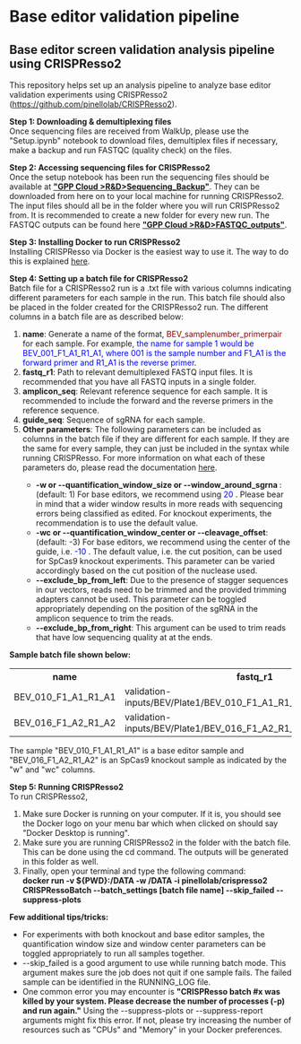 # Base editor validation pipeline

## Base editor screen validation analysis pipeline using CRISPResso2 
This repository helps set up an analysis pipeline to analyze base editor validation experiments using CRISPResso2 
(https://github.com/pinellolab/CRISPResso2).
<p>
<b>Step 1: Downloading & demultiplexing files</b><br>Once sequencing files are received from WalkUp, please use the 
"Setup.ipynb" notebook to download files, demultiplex files if necessary, make a backup and run FASTQC (quality check) 
on the files.
</p>

<p>
<b>Step 2: Accessing sequencing files for CRISPResso2</b><br>Once the setup notebook has been run the sequencing files 
should be available at <b><a href='https://drive.google.com/drive/folders/1uMXOLjvfY9TNlhwj0fVcTp6k2-heQe0c'>"GPP Cloud 
>R&D>Sequencing_Backup"</a></b>. They can be downloaded from here on to your local machine for running CRISPResso2. The
input files should all be in the folder where you will run CRISPResso2 from. It is recommended to create a new folder 
for every new run. The FASTQC outputs can be found here <b><a href='https://drive.google.com/drive/folders/1NhOYq3_P2Jr3aj_K0KbU1f-9iSWBbKso'>
"GPP Cloud >R&D>FASTQC_outputs"</a></b>.
</p>

<p>
<b>Step 3: Installing Docker to run CRISPResso2</b><br>Installing CRISPResso via Docker is the easiest way to use
it. The way to do this is explained <a href="https://github.com/pinellolab/CRISPResso2#docker" target="_blank">here</a>.
</p>

<p>
<b>Step 4: Setting up a batch file for CRISPResso2</b><br>Batch file for a CRISPResso2 run is a .txt file with various 
columns indicating different parameters for each sample in the run. This batch file should also be placed in the folder 
created for the CRISPResso2 run. The different columns in a batch file are as described below: 
<ol>
    <li><b>name</b>: Generate a name of the format, <font color="#8b0000"> BEV_samplenumber_primerpair</font>
    for each sample. For example, <font color="blue">the name for sample 1 would be BEV_001_F1_A1_R1_A1, where 001 is 
    the sample number and F1_A1 is the forward primer and R1_A1 is the reverse primer</font>.</li>
    <li><b>fastq_r1</b>: Path to relevant demultiplexed FASTQ input files. It is recommended that you have all FASTQ
    inputs in a single folder.</li>
    <li><b>amplicon_seq</b>: Relevant reference sequence for each sample. It is recommended to include the forward 
    and the reverse primers in the reference sequence.</li>
    <li><b>guide_seq</b>: Sequence of sgRNA for each sample.</li>
    <li><b>Other parameters</b>: The following parameters can be included as columns in the batch file if they are 
    different for each sample. If they are the same for every sample, they can just be included in the syntax while 
    running CRISPResso. For more information on what each of these parameters do, please read the documentation 
    <a href="https://github.com/pinellolab/CRISPResso2" target="_blank">here</a>. </li>
    <ul>
        <li><b>-w or --quantification_window_size or --window_around_sgrna </b>: (default: 1) For base editors, we 
        recommend using <font color="blue"> 20 </font>. Please bear in mind that a wider window results in more reads 
        with sequencing errors being classified as edited. For knockout experiments, the recommendation is to use the 
        default value.</li>
        <li><b>-wc or --quantification_window_center or --cleavage_offset</b>: (default: -3) For base editors, we 
        recommend using the center of the guide, i.e. <font color="blue"> -10 </font>. The default value, i.e. the cut 
        position, can be used for SpCas9 knockout experiments. This parameter can be varied accordingly based on the 
        cut position of the nuclease used.</li>
        <li><b>--exclude_bp_from_left</b>: Due to the presence of stagger sequences in our vectors, reads need to be 
        trimmed and the provided trimming adapters cannot be used. This parameter can be toggled appropriately depending
        on the position of the sgRNA in the amplicon sequence to trim the reads. </li>
        <li><b>--exclude_bp_from_right</b>: This argument can be used to trim reads that have low sequencing quality at 
        at the ends.</li>
    </ul>
</ol>
<p><b>Sample batch file shown below:</b></p>
<table>
    <tbody>
        <tr>
            <th><b>name</b></th>
            <th><b>fastq_r1</b></th>
            <th><b>amplicon_seq</b></th>
            <th><b>guide_seq</b></th>
            <th><b>w</b></th>
            <th><b>wc</b></th>
        </tr>
        <tr>
            <td>BEV_010_F1_A1_R1_A1</td>
            <td>validation-inputs/BEV/Plate1/BEV_010_F1_A1_R1_A1.construct.fastq.gz</td>
            <td>GCTATTTAGTGTTATCCAAGGAACATCTTCAGTATCTCTAGGATTCTCTGAGCATGGCAGTTTCTGCTTAT</td>
            <td>GGAACATCTTCAGTATCTCT</td>
            <td>20</td>
            <td>-10</td>
        </tr>
        <tr>
            <td>BEV_016_F1_A2_R1_A2</td>
            <td>validation-inputs/BEV/Plate1/BEV_016_F1_A2_R1_A2.construct.fastq.gz</td>
            <td>TTATATACCTTTTGGTTATATCATTCTTACATAAAGGACACTGTGAAGGCCCTTTCTTCTGGTTGAGAA</td>
            <td>GTTATATCATTCTTACATAA</td>
            <td>1</td>
            <td>-3</td>
        </tr>
    </tbody>
</table>
<p>The sample "BEV_010_F1_A1_R1_A1" is a base editor sample and "BEV_016_F1_A2_R1_A2" is an SpCas9 knockout sample as 
indicated by the "w" and "wc" columns.</p>

<p>
<b>Step 5: Running CRISPResso2</b><br>To run CRISPResso2,
<ol>
    <li>Make sure Docker is running on your computer. If it is, you should see the Docker logo on your menu bar which 
    when clicked on should say "Docker Desktop is running".</li> 
    <li>Make sure you are running CRISPResso2 in the folder with the batch file. This can be done using the cd command.
    The outputs will be generated in this folder as well. </li>
    <li>Finally, open your terminal and type the following command:<br>
    <b>docker run -v ${PWD}:/DATA -w /DATA -i pinellolab/crispresso2 CRISPRessoBatch --batch_settings [batch file name] 
    --skip_failed --suppress-plots</b></li>
</ol>

<p>
<b>Few additional tips/tricks:</b>
<ul>
    <li>For experiments with both knockout and base editor samples, the quantification window size and window center 
    parameters can be toggled appropriately to run all samples together.</li>
    <li>--skip_failed is a good argument to use while running batch mode. This argument makes sure the job does not quit
    if one sample fails. The failed sample can be identified in the RUNNING_LOG file. </li>
    <li>One common error you may encounter is <b>"CRISPResso batch #x was killed by your system. Please decrease the 
    number of processes (-p) and run again."</b> Using  the --suppress-plots or --suppress-report arguments might fix this 
    error.  If not, please try increasing the number of resources such as "CPUs" and "Memory" in your Docker 
    preferences.</li>
</ul>
